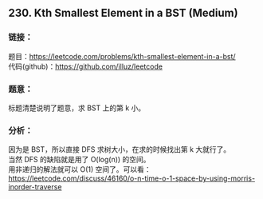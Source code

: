 ## 230. Kth Smallest Element in a BST (Medium)

### **链接**：
题目：https://leetcode.com/problems/kth-smallest-element-in-a-bst/  
代码(github)：https://github.com/illuz/leetcode

### **题意**：

标题清楚说明了题意，求 BST 上的第 k 小。

### **分析**：

因为是 BST，所以直接 DFS 求树大小，在求的时候找出第 k 大就行了。  
当然 DFS 的缺陷就是用了 O(log(n)) 的空间。  
用非递归的解法就可以 O(1) 空间了。可以看：https://leetcode.com/discuss/46160/o-n-time-o-1-space-by-using-morris-inorder-traverse  
